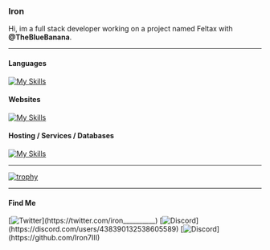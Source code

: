 ### Iron
Hi, im a full stack developer working on a project named Feltax with **@TheBlueBanana**.
<hr/>

#### Languages
[![My Skills](https://skillicons.dev/icons?i=js,ts,nodejs)](https://skillicons.dev)
#### Websites
[![My Skills](https://skillicons.dev/icons?i=react,html,css,sass)](https://skillicons.dev)
#### Hosting / Services / Databases
[![My Skills](https://skillicons.dev/icons?i=heroku,firebase,gcp,mongodb)](https://skillicons.dev)
<hr/>

[![trophy](https://github-profile-trophy.vercel.app/?username=Iron7III&theme=juicyfresh&column=7&margin-w=15&no-frame=true&no-bg=true)](https://github.com/ryo-ma/github-profile-trophy)
<hr/>

#### Find Me
[![Twitter](https://img.shields.io/badge/Twitter-000000?color=rgba(0,0,0,0)&style=for-the-badge&logo=twitter&logoColor=#1DA1F2)](https://twitter.com/iron__________)
[![Discord](https://img.shields.io/badge/Discord-000000?color=rgba(0,0,0,0%)&style=for-the-badge&logo=discord&logoColor=#5865F2)](https://discord.com/users/438390132538605589)
[![Discord](https://img.shields.io/badge/Github-000000?color=rgba(0,0,0,0%)&style=for-the-badge&logo=github&logoColor=#5865F2)](https://github.com/Iron7III)
